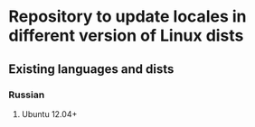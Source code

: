 # Repository to update locales in different version of Linux dists

## Existing languages and dists

### Russian

1. Ubuntu 12.04+